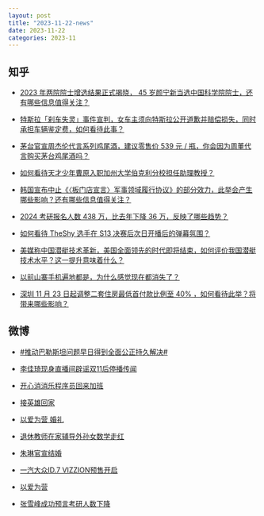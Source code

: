 ```yaml
---
layout: post
title: "2023-11-22-news"
date: 2023-11-22
categories: 2023-11
---
```


## 知乎

- [2023 年两院院士增选结果正式揭晓， 45 岁颜宁新当选中国科学院院士，还有哪些信息值得关注？](https://www.zhihu.com/question/631332102)<br/>

- [特斯拉「刹车失灵」事件宣判，女车主须向特斯拉公开道歉并赔偿损失，同时承担车辆鉴定费，如何看待此事？](https://www.zhihu.com/question/631283095)<br/>

- [茅台官宣周杰伦代言系列鸡尾酒，建议零售价 539 元 / 瓶，你会因为周董代言购买茅台鸡尾酒吗？](https://www.zhihu.com/question/631266772)<br/>

- [如何看待天才少年曹原入职加州大学伯克利分校担任助理教授？](https://www.zhihu.com/question/630703155)<br/>

- [韩国宣布中止《〈板门店宣言〉军事领域履行协议》的部分效力，此举会产生哪些影响？还有哪些信息值得关注？](https://www.zhihu.com/question/631283625)<br/>

- [2024 考研报名人数 438 万，比去年下降 36 万，反映了哪些趋势？](https://www.zhihu.com/question/631357154)<br/>

- [如何看待 TheShy 选手在 S13 决赛后次日开播后的弹幕氛围？](https://www.zhihu.com/question/631218100)<br/>

- [美媒称中国潜艇技术革新，美国全面领先的时代即将结束，如何评价我国潜艇技术水平？这一提升意味着什么？](https://www.zhihu.com/question/631334716)<br/>

- [以前山寨手机遍地都是，为什么感觉现在都消失了？](https://www.zhihu.com/question/628446546)<br/>

- [深圳 11 月 23 日起调整二套住房最低首付款比例至 40% ，如何看待此举？将带来哪些影响？](https://www.zhihu.com/question/631361339)<br/>



## 微博

- [#推动巴勒斯坦问题早日得到全面公正持久解决#](https://s.weibo.com#)<br/>

- [李佳琦现身直播间辟谣双11后停播传闻 ](https://s.weibo.com/weibo?q=%23%E6%9D%8E%E4%BD%B3%E7%90%A6%E7%8E%B0%E8%BA%AB%E7%9B%B4%E6%92%AD%E9%97%B4%E8%BE%9F%E8%B0%A3%E5%8F%8C11%E5%90%8E%E5%81%9C%E6%92%AD%E4%BC%A0%E9%97%BB%23&t=31&band_rank=1&Refer=top)<br/>

- [开心消消乐程序员回来加班 ](https://s.weibo.com/weibo?q=%23%E5%BC%80%E5%BF%83%E6%B6%88%E6%B6%88%E4%B9%90%E7%A8%8B%E5%BA%8F%E5%91%98%E5%9B%9E%E6%9D%A5%E5%8A%A0%E7%8F%AD%23&t=31&band_rank=2&Refer=top)<br/>

- [接英雄回家 ](https://s.weibo.com/weibo?q=%23%E6%8E%A5%E8%8B%B1%E9%9B%84%E5%9B%9E%E5%AE%B6%23&t=31&band_rank=3&Refer=top)<br/>

- [以爱为营 婚礼 ](https://s.weibo.com/weibo?q=%E4%BB%A5%E7%88%B1%E4%B8%BA%E8%90%A5%20%E5%A9%9A%E7%A4%BC&t=31&band_rank=4&Refer=top)<br/>

- [退休教师在家辅导外孙女数学走红 ](https://s.weibo.com/weibo?q=%23%E9%80%80%E4%BC%91%E6%95%99%E5%B8%88%E5%9C%A8%E5%AE%B6%E8%BE%85%E5%AF%BC%E5%A4%96%E5%AD%99%E5%A5%B3%E6%95%B0%E5%AD%A6%E8%B5%B0%E7%BA%A2%23&t=31&band_rank=5&Refer=top)<br/>

- [朱琳官宣结婚 ](https://s.weibo.com/weibo?q=%23%E6%9C%B1%E7%90%B3%E5%AE%98%E5%AE%A3%E7%BB%93%E5%A9%9A%23&t=31&band_rank=6&Refer=top)<br/>

- [一汽大众ID.7 VIZZION预售开启 ](https://s.weibo.com/weibo?q=%23%E4%B8%80%E6%B1%BD%E5%A4%A7%E4%BC%97ID.7%20VIZZION%E9%A2%84%E5%94%AE%E5%BC%80%E5%90%AF%23&topic_ad=1&t=31&band_rank=&Refer=top)<br/>

- [以爱为营 ](https://s.weibo.com/weibo?q=%E4%BB%A5%E7%88%B1%E4%B8%BA%E8%90%A5&t=31&band_rank=7&Refer=top)<br/>

- [张雪峰成功预言考研人数下降 ](https://s.weibo.com/weibo?q=%23%E5%BC%A0%E9%9B%AA%E5%B3%B0%E6%88%90%E5%8A%9F%E9%A2%84%E8%A8%80%E8%80%83%E7%A0%94%E4%BA%BA%E6%95%B0%E4%B8%8B%E9%99%8D%23&t=31&band_rank=8&Refer=top)<br/>




